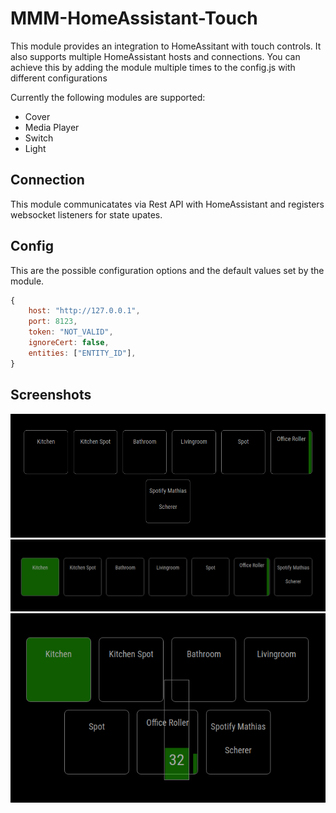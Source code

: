 # MMM-HomeAssistant-Touch

This module provides an integration to HomeAssitant with touch controls.
It also supports multiple HomeAssistant hosts and connections. You can achieve this by adding the module multiple times to the config.js with different configurations

Currently the following modules are supported:

- Cover
- Media Player
- Switch
- Light

## Connection

This module communicatates via Rest API with HomeAssistant and registers websocket listeners for state upates.

## Config

This are the possible configuration options and the default values set by the module.

```javascript
{
    host: "http://127.0.0.1",
    port: 8123,
    token: "NOT_VALID",
    ignoreCert: false,
    entities: ["ENTITY_ID"],
}
```

## Screenshots

![1](./screenshots/1.png)
![2](./screenshots/2.png)
![3](./screenshots/3.png)
